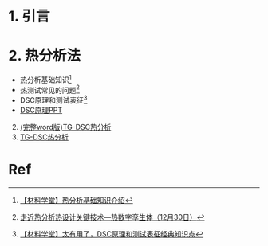 # 1. 引言 


# 2. 热分析法 
- 热分析基础知识[^1]
- 热测试常见的问题[^2]
- DSC原理和测试表征[^3]
-  [DSC原理PPT](https://mp.weixin.qq.com/s/DvI_YKp3ThVN7HI_LYmTmQ)
2. [(完整word版)TG-DSC热分析](https://mp.weixin.qq.com/s/EKRLlIBn9qZGmrIQDDdDQA)
3. [TG-DSC热分析](https://mp.weixin.qq.com/s/A33ZtJhIDbdswAy5rjnEaA)


# Ref 
[^1]: [【材料学堂】热分析基础知识介绍](https://mp.weixin.qq.com/s/-0vhpzfODW2_KHjjMI_yhg)
[^2]: [走近热分析热设计关键技术—热数字孪生体（12月30日）](https://mp.weixin.qq.com/s/vcxZpXv64aBbh6DGxxQjcg)
[^3]: [【材料学堂】太有用了，DSC原理和测试表征经典知识点](https://mp.weixin.qq.com/s/DvI_YKp3ThVN7HI_LYmTmQ)

